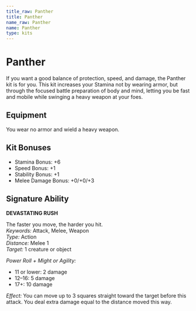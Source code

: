 ```yaml
---
title_raw: Panther
title: Panther
name_raw: Panther
name: Panther
type: kits
---
```


# Panther

If you want a good balance of protection, speed, and damage, the Panther kit is for you. This kit increases your Stamina not by wearing armor, but through the focused battle preparation of body and mind, letting you be fast and mobile while swinging a heavy weapon at your foes.

## Equipment

You wear no armor and wield a heavy weapon.

## Kit Bonuses

- Stamina Bonus: +6
- Speed Bonus: +1
- Stability Bonus: +1
- Melee Damage Bonus: +0/+0/+3

## Signature Ability

**DEVASTATING RUSH**

The faster you move, the harder you hit.\
*Keywords:* Attack, Melee, Weapon\
*Type:* Action\
*Distance:* Melee 1\
*Target:* 1 creature or object

*Power Roll + Might or Agility:*

- 11 or lower: 2 damage
- 12–16: 5 damage
- 17+: 10 damage

*Effect:* You can move up to 3 squares straight toward the target before this attack. You deal extra damage equal to the distance moved this way.
